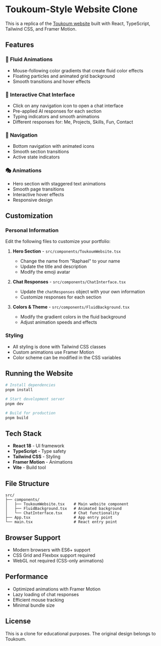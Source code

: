 # Toukoum-Style Website Clone

This is a replica of the [Toukoum website](https://www.toukoum.fr/) built with React, TypeScript, Tailwind CSS, and Framer Motion.

## Features

### 🎨 **Fluid Animations**
- Mouse-following color gradients that create fluid color effects
- Floating particles and animated grid background
- Smooth transitions and hover effects

### 💬 **Interactive Chat Interface**
- Click on any navigation icon to open a chat interface
- Pre-applied AI responses for each section
- Typing indicators and smooth animations
- Different responses for: Me, Projects, Skills, Fun, Contact

### 🧭 **Navigation**
- Bottom navigation with animated icons
- Smooth section transitions
- Active state indicators

### 🎭 **Animations**
- Hero section with staggered text animations
- Smooth page transitions
- Interactive hover effects
- Responsive design

## Customization

### Personal Information
Edit the following files to customize your portfolio:

1. **Hero Section** - `src/components/ToukoumWebsite.tsx`
   - Change the name from "Raphael" to your name
   - Update the title and description
   - Modify the emoji avatar

2. **Chat Responses** - `src/components/ChatInterface.tsx`
   - Update the `chatResponses` object with your own information
   - Customize responses for each section

3. **Colors & Theme** - `src/components/FluidBackground.tsx`
   - Modify the gradient colors in the fluid background
   - Adjust animation speeds and effects

### Styling
- All styling is done with Tailwind CSS classes
- Custom animations use Framer Motion
- Color scheme can be modified in the CSS variables

## Running the Website

```bash
# Install dependencies
pnpm install

# Start development server
pnpm dev

# Build for production
pnpm build
```

## Tech Stack

- **React 18** - UI framework
- **TypeScript** - Type safety
- **Tailwind CSS** - Styling
- **Framer Motion** - Animations
- **Vite** - Build tool

## File Structure

```
src/
├── components/
│   ├── ToukoumWebsite.tsx    # Main website component
│   ├── FluidBackground.tsx   # Animated background
│   └── ChatInterface.tsx     # Chat functionality
├── App.tsx                   # App entry point
└── main.tsx                  # React entry point
```

## Browser Support

- Modern browsers with ES6+ support
- CSS Grid and Flexbox support required
- WebGL not required (CSS-only animations)

## Performance

- Optimized animations with Framer Motion
- Lazy loading of chat responses
- Efficient mouse tracking
- Minimal bundle size

## License

This is a clone for educational purposes. The original design belongs to Toukoum.
